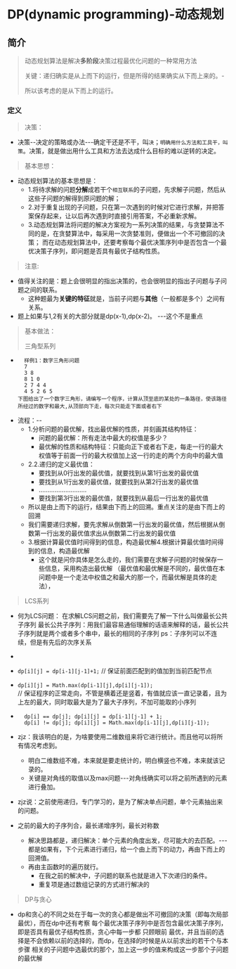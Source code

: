 # DP(dynamic programming)-动态规划
## 简介
> 动态规划算法是解决**多阶段**决策过程最优化问题的一种常用方法
> 
> 关键：递归确实是从上而下的运行，但是所得的结果确实从下而上来的。-
> 
> 所以该考虑的是从下而上的运行。

### 定义
> 决策：
- 决策--决定的策略或办法---确定干还是不干，叫`决`；`明确用什么方法和工具干，叫策`。决策，就是做出用什么工具和方法去达成什么目标的难以逆转的决定。
  
> 基本思想：
- 动态规划算法的基本思想是：
  - 1.将待求解的问题**分解**成若干个`相互联系`的子问题，先求解子问题，然后从这些子问题的解得到原问题的解；
  - 2.对于重复出现的子问题，只在第一次遇到的时候对它进行求解，并把答案保存起来，让以后再次遇到时直接引用答案，不必重新求解。
  - 3.动态规划算法将问题的解决方案视为一系列决策的结果，与贪婪算法不同的是，在贪婪算法中，每采用一次贪婪准则，便做出一个不可撤回的决策；
    而在动态规划算法中，还要考察每个最优决策序列中是否包含一个最优决策子序列，即问题是否具有最优子结构性质。

> 注意:
- 值得关注的是：题上会很明显的指出决策的，也会很明显的指出子问题与子问题之间的联系。
  - 这种题最为**关键的特征**就是，当前子问题与**其他**（一般都是多个）之间有关系。
- 题上如果与1,2有关的大部分就是dp(x-1),dp(x-2)。 ---这个不是重点

> 基本做法：
> 
> 三角型系列
> 
- ```
    样例1：数字三角形问题
    7
    3 8
    8 1 0
    2 7 4 4
    4 5 2 6 5
  下图给出了一个数字三角形，请编写一个程序，计算从顶至底的某处的一条路径，使该路径所经过的数字和最大,从顶部向下走，每次只能走下面或者右下
  ```
- 流程：--
  - 1.分析问题的最优解，找出最优解的性质，并刻画其结构特征：
    - 问题的最优解：所有走法中最大的权值是多少？
    - 最优解的性质和结构特征：只能向正下或者右下走，每走一行的最大权值等于前面一行的最大权值加上这一行的走的两个方向中的最大值
  - 2.2.递归的定义最优值：
    - 要找到从0行出发的最优值，就要找到从第1行出发的最优值
    - 要找到从1行出发的最优值，就要找到从第2行出发的最优值
    - ………………………
    - 要找到第3行出发的最优值，就要找到从最后一行出发的最优值
  - 所以是由上而下的运行，结果由下而上的回溯。重点关注的是由下而上的回溯
  - 我们需要递归求解，要先求解从倒数第一行出发的最优值，然后根据从倒数第一行出发的最优值求出从倒数第二行出发的最优值
  - 3.根据计算最优值时间得到的信息，构造最优解4.根据计算最优值时间得到的信息，构造最优解  
    - 这个就是问你具体是怎么走的，我们需要在求解子问题的时候保存一些信息，采用构造出最优解
      （最优值和最优解是不同的，最优值在本问题中是一个走法中权值之和最大的那一个，而最优解是具体的走法），

> LCS系列
- 何为LCS问题：
  在求解LCS问题之前，我们需要先了解一下什么叫做最长公共子序列
  最长公共子序列：用我们最容易通俗理解的话语来解释的话，最长公共子序列就是两个或者多个串中，最长的相同的子序列
  ps：子序列可以不连续，但是有先后的次序关系

-     
- `dp[i][j] = dp[i-1][j-1]+1;`  // 保证前面匹配到的值加到当前匹配节点
- `dp[i][j] = Math.max(dp[i-1][j],dp[i][j-1]);`  
  // 保证程序的正常走向，不管是横着还是竖着，有值就应该一直记录着，且为上左的最大，同时取最大是为了最大子序列，不加可能取的小序列
  
- ```
    dp[i] == dp[j]; dp[i][j] = dp[i-1][j-1] + 1;    
    dp[i] != dp[j]; dp[i][j] = Math.max(dp[i-1][j],dp[i][j-1]);
  ```


- zjz：我该明白的是，为啥要使用二维数组来将它进行统计。而且他可以将所有情况考虑到。
  - 明白二维数组不难，本来就是要走统计的，明白横竖也不难，本来就该记录的。
  - 关键是对角线的取值以及max问题---对角线确实可以将之前所遇到的元素进行叠加。




- zjz说：之前使用递归，专门学习的，是为了解决单点问题，单个元素抽出来的问题。
  
- 之前的最大的子序列合，最长递增序列，最长对称数
  - 解决思路都是，递归解决：单个元素的角度出发，尽可能大的去匹配。---都是如果有，下个元素进行递归，给一个由上而下的动力，再由下而上的回溯值。
  - 再由主函数时的遍历就行。
    - 在我之前的解决中，子问题的联系也就是进入下次递归的条件。
    - 重复项是通过数组记录的方式进行解决的
  

> DP与贪心
- dp和贪心的不同之处在于每一次的贪心都是做出不可撤回的决策（即每次局部最优），而在dp中还有考察
  每个最优决策子序列中是否包含最优决策子序列，即是否具有最优子结构性质，贪心中每一步都
  只顾眼前
  最优，并且当前的选择是不会依赖以前的选择的，而dp，在选择的时候是从以前求出的若干个与本步骤
  相关的子问题中选最优的那个，加上这一步的值来构成这一步那个子问题的最优解
